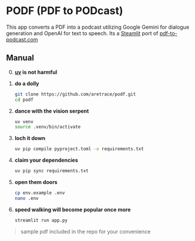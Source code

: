 # PODF (PDF to PODcast)

This app converts a PDF into a podcast utilizing Google Gemini for dialogue generation and OpenAI for text to speech. Its a [Steamlit](https://streamlit.io/) port of [pdf-to-podcast.com](https://github.com/knowsuchagency/pdf-to-podcast/)

## Manual

0. **[uv](https://github.com/astral-sh/uv) is not harmful**

1. **do a dolly**

   ```bash
   git clone https://github.com/aretrace/podf.git
   cd podf
   ```

2. **dance with the vision serpent**

   ```bash
   uv venv
   source .venv/bin/activate
   ```

3. **loch it down**

   ```bash
   uv pip compile pyproject.toml -o requirements.txt
   ```

4. **claim your dependencies**

   ```bash
   uv pip sync requirements.txt
   ```

5. **open them doors**

   ```bash
   cp env.example .env
   nano .env
   ```

6. **speed walking will become popular once more**
   ```bash
   streamlit run app.py
   ```

> sample pdf included in the repo for your convenience
